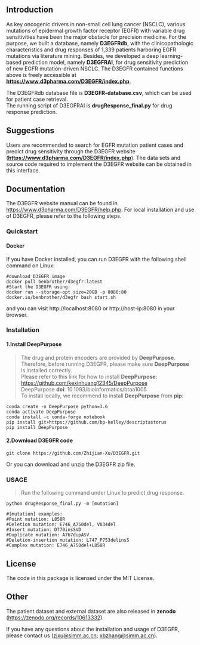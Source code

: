 ## Introduction
As key oncogenic drivers in non-small cell lung cancer (NSCLC), various mutations of epidermal growth factor receptor (EGFR) with variable drug sensitivities have been the major obstacle for precision medicine. For the purpose, we built a database, namely **D3EGFRdb**, with the clinicopathologic characteristics and drug responses of 1,339 patients harboring EGFR mutations via literature mining. Besides, we developed a deep learning-based prediction model, namely **D3EGFRAI**, for drug sensitivity prediction of new EGFR mutation-driven NSCLC. The D3EGFR contained functions above is freely accessible at **https://www.d3pharma.com/D3EGFR/index.php**.

The D3EGFRdb database file is **D3EGFR-database.csv**, which can be used for patient case retrieval.  
The running script of D3EGFRAI is **drugResponse_final.py** for drug response prediction.

## Suggestions
Users are recommended to search for EGFR mutation patient cases and predict drug sensitivity through the D3EGFR website (**https://www.d3pharma.com/D3EGFR/index.php**). The data sets and source code required to implement the D3EGFR website can be obtained in this interface.

## Documentation
The D3EGFR website manual can be found in https://www.d3pharma.com/D3EGFR/help.php. For local installation and use of D3EGFR, please refer to the following steps.

### Quickstart
#### Docker
If you have Docker installed, you can run D3EGFR with the following shell command on Linux:
```
#download D3EGFR image
docker pull benbrother/d3egfr:latest
#Start the D3EGFR using:
docker run --storage-opt size=20GB -p 8080:80 docker.io/benbrother/d3egfr bash start.sh
```
and you can visit http://localhost:8080 or http://host-ip:8080 in your browser.

### Installation
#### 1.Install DeepPurpose  
> The drug and protein encoders are provided by **DeepPurpose**.  
Therefore, before running D3EGFR, please make sure **DeepPurpose** is installed correctly.  
Please refer to this link for how to install **DeepPurpose**: https://github.com/kexinhuang12345/DeepPurpose  
DeepPurpose **doi**: 10.1093/bioinformatics/btaa1005  
To install locally, we recommend to install **DeepPurpose** from **pip**:
```
conda create -n DeepPurpose python=3.6
conda activate DeepPurpose
conda install -c conda-forge notebook
pip install git+https://github.com/bp-kelley/descriptastorus 
pip install DeepPurpose
```

#### 2.Download D3EGFR code
```
git clone https://github.com/Zhijian-Xu/D3EGFR.git
```
Or you can download and unzip the D3EGFR zip file.

### USAGE
> Run the following command under Linux to predict drug response.
```
python drugResponse_final.py -m [mutation]

#[mutation] examples:
#Point mutation: L858R
#Deletion mutation: E746_A750del, V834del
#Insert mutation: D770insSVD
#Duplicate mutation: A767dupASV
#Deletion-insertion mutation: L747_P753delinsS
#Complex mutation: E746_A750del+L858R
```
## License
The code in this package is licensed under the MIT License.

## Other
The patient dataset and external dataset are also released in **zenodo** (https://zenodo.org/records/10613332). 

If you have any questions about the installation and usage of D3EGFR, please contact us (zjxu@simm.ac.cn; xbzhang@simm.ac.cn).
